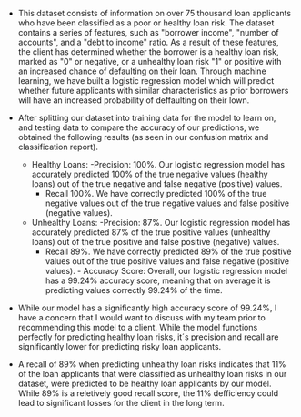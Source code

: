 - This dataset consists of information on over 75 thousand loan applicants who have been classified as a poor or healthy loan risk. The dataset contains a series of features, such as "borrower income", "number of accounts", and a "debt to income" ratio. As a result of these features, the client has determined whether the borrower is a healthy loan risk, marked as "0" or negative, or a unhealthy loan risk "1" or positive with an increased chance of defaulting on their loan. Through machine learning, we have built a logistic regression model which will predict whether future applicants with similar characteristics as prior borrowers will have an increased probability of deffaulting on their lown.

- After splitting our dataset into training data for the model to learn on, and testing data to compare the accuracy of our predictions, we obtained the following results (as seen in our confusion matrix and classification report).
    - Healthy Loans:
        -Precision: 100%. Our logistic regression model has accurately predicted 100% of the true negative values (healthy loans) out of the true negative and false negative (positive) values. 
        - Recall 100%. We have correctly predicted 100% of the true negative values out of the true negative values and false positive (negative values).
     - Unhealthy Loans:
       -Precision: 87%. Our logistic regression model has accurately predicted 87% of the true positive values (unhealthy loans) out of the true positive and false positive (negative) values. 
        - Recall 89%. We have correctly predicted 89% of the true positive values out of the true positive values and false negative (positive values).
      - Accuracy Score: Overall, our logistic regression model has a 99.24% accuracy score, meaning that on average it is predicting values correctly 99.24% of the time.


- While our model has a significantly high accuracy score of 99.24%, I have a concern that I would want to discuss with my team prior to recommending this model to a client. While the model functions perfectly for predicting healthy loan risks, it´s precision and recall are significantly lower for predicting risky loan applicants.
- A recall of 89% when predicting unhealthy loan risks indicates that 11% of the loan applicants that were classified as unhealthy loan risks in our dataset, were predicted to be healthy loan applicants by our model. While 89% is a reletively good recall score, the 11% defficiency could lead to significant losses for the client in the long term.
  
